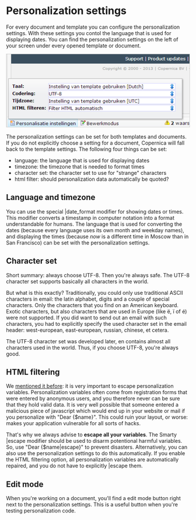 # Personalization settings

For every document and template you can configure the personalization settings.
With these settings you contol the language that is used for displaying 
dates. You can find the personalization
settings on the left of your screen under every opened template or document.

![](../images/personalisatieinstellingen.png)

The personalization settings can be set for both templates and documents. If 
you do not explicitly choose a setting for a document, Copernica will fall back
to the template settings. The following four things can be set:

* language: the language that is used for displaying dates
* timezone: the timezone that is needed to format times
* character set: the character set to use for "strange" characters
* html filter: should personalization data automatically be quoted?

## Language and timezone

You can use the special |date_format modifier for
showing dates or times. This modifier converts a timestamp in computer notation
into a format understandable for humans. The language that is used for 
converting the dates (because every language uses its own month and weekday names),
and displaying the times (because *now* is a different time in Moscow than in
San Francisco) can be set with the personalization settings.

## Character set

Short summary: always choose UTF-8. Then you're always safe. The UTF-8 character
set supports basically all characters in the world.

But what is this exactly? Traditionally, you could only use traditional ASCII
characters in email: the latin alphabet, digits and a couple of special characters. 
Only the characters that you find on an American keyboard. Exotic characters,
but also characters that are used in Europe (like ë, ï of é) were not supported.
If you did want to send out an email with such characters, you had to explicitly
specify the used character set in the email header: west-european, east-european,
russian, chinese, et cetera.

The UTF-8 character set was developed later, en contains almost all characters
used in the world. Thus, if you choose UTF-8, you're always good.


## HTML filtering

We [mentioned it before](./personalization.md): it is very important
to escape personalization variables. Personalization variables often come
from registration forms that were entered by anonymous users, and you therefore 
never can be sure that they hold valid data. It is very well possible
that someone entered a malicious piece of javascript which would end up
in your website or mail if you personalize with "Dear {$name}". This could
ruin your layout, or worse: makes your application vulnerable for all sorts
of hacks.

That's why we always advise to **escape all your variables**. The Smarty |escape
modifier should be used to disarm potentional harmful variables. So, use 
"Dear {$name|escape}" to prevent disasters. Alternatively, you can also
use the personalization settings to do this automatically. If you enable the
HTML filtering option, all personalization variables are automatically 
repaired, and you do not have to explicitly |escape them.

## Edit mode

When you're working on a document, you'll find a edit mode button right next
to the personalization settings. This is a useful button when you're
testing personalization code.
